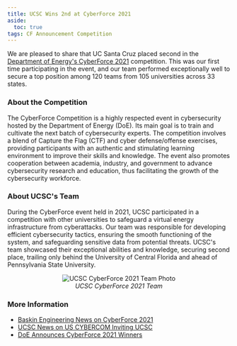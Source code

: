 ```yaml
---
title: UCSC Wins 2nd at CyberForce 2021
aside:
  toc: true
tags: CF Announcement Competition
---
```


We are pleased to share that UC Santa Cruz placed second in the [Department of Energy's CyberForce 2021](https://cyberforce.energy.gov/) competition. This was our first time participating in the event, and our team performed exceptionally well to secure a top position among 120 teams from 105 universities across 33 states.

### About the Competition
The CyberForce Competition is a highly respected event in cybersecurity hosted by the Department of Energy (DoE). Its main goal is to train and cultivate the next batch of cybersecurity experts. The competition involves a blend of Capture the Flag (CTF) and cyber defense/offense exercises, providing participants with an authentic and stimulating learning environment to improve their skills and knowledge. The event also promotes cooperation between academia, industry, and government to advance cybersecurity research and education, thus facilitating the growth of the cybersecurity workforce.

### About UCSC's Team
During the CyberForce event held in 2021, UCSC participated in a competition with other universities to safeguard a virtual energy infrastructure from cyberattacks. Our team was responsible for developing efficient cybersecurity tactics, ensuring the smooth functioning of the system, and safeguarding sensitive data from potential threats. UCSC's team showcased their exceptional abilities and knowledge, securing second place, trailing only behind the University of Central Florida and ahead of Pennsylvania State University.

<div style="text-align: center">
	<img 
		src="https://lh3.googleusercontent.com/drive-viewer/AFGJ81r33CAmuwVaZdZiwWCG32DMCNp0u_n2QcNqtNSgWgrOd5fbUTMq5KzVEIQrMYD0-oPDLxy98NJTf677e0D4WG7_f15v"
		alt="UCSC CyberForce 2021 Team Photo"
		class="rounded"
	>
	<br>
	<i>UCSC CyberForce 2021 Team</i>
</div>

### More Information
- [Baskin Engineering News on CyberForce 2021](https://engineering.ucsc.edu/news/news-story-ucsc-team-cybersecurity-competition/)
- [UCSC News on US CYBERCOM Inviting UCSC](https://news.ucsc.edu/2022/02/ucsc-joins-cybercom-aen.html)
- [DoE Announces CyberForce 2021 Winners](https://www.energy.gov/ceser/articles/us-department-energy-names-university-central-florida-winner-cyberforce-competition)
